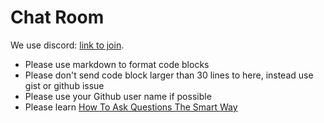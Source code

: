 # Chat Room

We use discord: [link to join](https://discord.gg/CpevuvY).

* Please use markdown to format code blocks
* Please don't send code block larger than 30 lines to here, instead use gist or github issue
* Please use your Github user name if possible
* Please learn [How To Ask Questions The Smart Way](http://www.catb.org/~esr/faqs/smart-questions.html)
